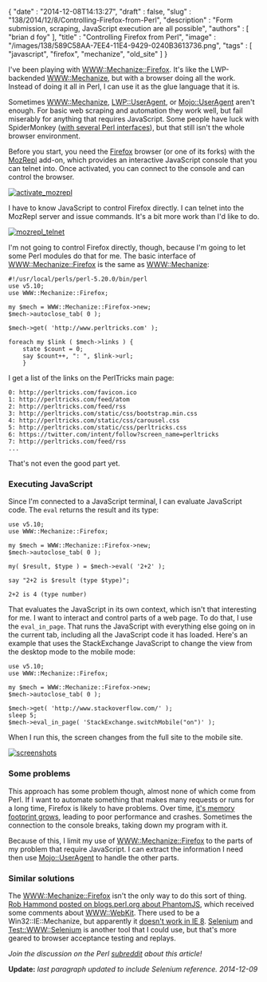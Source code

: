 {
   "date" : "2014-12-08T14:13:27",
   "draft" : false,
   "slug" : "138/2014/12/8/Controlling-Firefox-from-Perl",
   "description" : "Form submission, scraping, JavaScript execution are all possible",
   "authors" : [
      "brian d foy"
   ],
   "title" : "Controlling Firefox from Perl",
   "image" : "/images/138/589C58AA-7EE4-11E4-9429-0240B3613736.png",
   "tags" : [
      "javascript",
      "firefox",
      "mechanize",
      "old_site"
   ]
}

I've been playing with [WWW::Mechanize::Firefox](http://www.metacpan.org/module/WWW::Mechanize::Firefox). It's like the LWP-backended [WWW::Mechanize](http://www.metacpan.org/module/WWW::Mechanize), but with a browser doing all the work. Instead of doing it all in Perl, I can use it as the glue language that it is.

Sometimes [WWW::Mechanize](http://www.metacpan.org/module/WWW::Mechanize), [LWP::UserAgent](http://www.metacpan.org/module/LWP::UserAgent), or [Mojo::UserAgent](http://www.metacpan.org/module/Mojo::UserAgent) aren't enough. For basic web scraping and automation they work well, but fail miserably for anything that requires JavaScript. Some people have luck with SpiderMonkey ([with several Perl interfaces](https://metacpan.org/search?q=spidermonkey&)), but that still isn't the whole browser environment.

Before you start, you need the [Firefox](https://www.mozilla.org) browser (or one of its forks) with the [MozRepl](https://addons.mozilla.org/en-us/firefox/addon/mozrepl/) add-on, which provides an interactive JavaScript console that you can telnet into. Once activated, you can connect to the console and can control the browser.

[![activate\_mozrepl](https://farm8.staticflickr.com/7503/15324164413_0a43aeb932.jpg)](https://farm8.staticflickr.com/7503/15324164413_0a43aeb932.jpg "activate_mozrepl by brian d foy, on Flickr")

I have to know JavaScript to control Firefox directly. I can telnet into the MozRepl server and issue commands. It's a bit more work than I'd like to do.

[![mozrepl\_telnet](https://farm9.staticflickr.com/8680/15941835341_f064e9e2a3.jpg)](https://farm9.staticflickr.com/8680/15941835341_f064e9e2a3.jpg "mozrepl_telnet by brian d foy, on Flickr")

I'm not going to control Firefox directly, though, because I'm going to let some Perl modules do that for me. The basic interface of [WWW::Mechanize::Firefox](http://www.metacpan.org/module/WWW::Mechanize::Firefox) is the same as [WWW::Mechanize](http://www.metacpan.org/module/WWW::Mechanize):

``` prettyprint
#!/usr/local/perls/perl-5.20.0/bin/perl
use v5.10;
use WWW::Mechanize::Firefox;

my $mech = WWW::Mechanize::Firefox->new;
$mech->autoclose_tab( 0 );

$mech->get( 'http://www.perltricks.com' );

foreach my $link ( $mech->links ) {
    state $count = 0;
    say $count++, ": ", $link->url;
    }
```

I get a list of the links on the PerlTricks main page:

    0: http://perltricks.com/favicon.ico
    1: http://perltricks.com/feed/atom
    2: http://perltricks.com/feed/rss
    3: http://perltricks.com/static/css/bootstrap.min.css
    4: http://perltricks.com/static/css/carousel.css
    5: http://perltricks.com/static/css/perltricks.css
    6: https://twitter.com/intent/follow?screen_name=perltricks
    7: http://perltricks.com/feed/rss
    ...

That's not even the good part yet.

### Executing JavaScript

Since I'm connected to a JavaScript terminal, I can evaluate JavaScript code. The `eval` returns the result and its type:

``` prettyprint
use v5.10;
use WWW::Mechanize::Firefox;

my $mech = WWW::Mechanize::Firefox->new;
$mech->autoclose_tab( 0 );

my( $result, $type ) = $mech->eval( '2+2' );

say "2+2 is $result (type $type)";
```

    2+2 is 4 (type number)

That evaluates the JavaScript in its own context, which isn't that interesting for me. I want to interact and control parts of a web page. To do that, I use the `eval_in_page`. That runs the JavaScript with everything else going on in the current tab, including all the JavaScript code it has loaded. Here's an example that uses the StackExchange JavaScript to change the view from the desktop mode to the mobile mode:

``` prettyprint
use v5.10;
use WWW::Mechanize::Firefox;

my $mech = WWW::Mechanize::Firefox->new;
$mech->autoclose_tab( 0 );

$mech->get( 'http://www.stackoverflow.com/' );
sleep 5;
$mech->eval_in_page( 'StackExchange.switchMobile("on")' );
```

When I run this, the screen changes from the full site to the mobile site.

[![screenshots](https://farm9.staticflickr.com/8640/15943126852_07692bfc09.jpg)](https://farm9.staticflickr.com/8640/15943126852_07692bfc09.jpg "screenshots by brian d foy, on Flickr")

### Some problems

This approach has some problem though, almost none of which come from Perl. If I want to automate something that makes many requests or runs for a long time, Firefox is likely to have problems. Over time, [it's memory footprint grows](https://support.mozilla.org/en-US/kb/firefox-uses-too-much-memory-ram), leading to poor performance and crashes. Sometimes the connection to the console breaks, taking down my program with it.

Because of this, I limit my use of [WWW::Mechanize::Firefox](http://www.metacpan.org/module/WWW::Mechanize::Firefox) to the parts of my problem that require JavaScript. I can extract the information I need then use [Mojo::UserAgent](http://www.metacpan.org/module/Mojo::UserAgent) to handle the other parts.

### Similar solutions

The [WWW::Mechanize::Firefox](http://www.metacpan.org/module/WWW::Mechanize::Firefox) isn't the only way to do this sort of thing. [Rob Hammond posted on blogs.perl.org about PhantomJS](http://blogs.perl.org/users/robhammond/2013/02/web-scraping-with-perl-phantomjs.html), which received some comments about [WWW::WebKit](http://www.metacpan.org/module/WWW::WebKit). There used to be a Win32::IE::Mechanize, but apparently it [doesn't work in IE 8](http://www.perlmonks.org/?node_id=1061372). [Selenium](http://www.seleniumhq.org) and [Test::WWW::Selenium](http://www.metacpan.org/module/Test::WWW::Selenium) is another tool that I could use, but that's more geared to browser acceptance testing and replays.

*Join the discussion on the Perl [subreddit](http://www.reddit.com/r/perl/comments/2onaz4/controlling_firefox_from_perl_by_brian_d_foy/) about this article!*

**Update:** *last paragraph updated to include Selenium reference. 2014-12-09*

